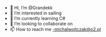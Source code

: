 - 👋 Hi, I’m @Grandekk
- 👀 I’m interested in sailing
- 🌱 I’m currently learning C#
- 💞️ I’m looking to collaborate on
- 📫 How to reach me -michalwojtczak@o2.pl

<!---
Grandekk/Grandekk is a ✨ special ✨ repository because its `README.md` (this file) appears on your GitHub profile.
You can click the Preview link to take a look at your changes.
--->
